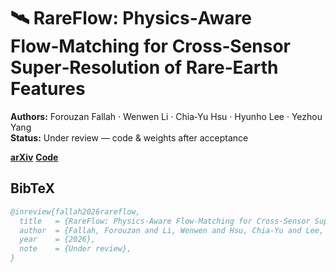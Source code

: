 # 🛰️ RareFlow: Physics‑Aware Flow‑Matching for Cross‑Sensor Super‑Resolution of Rare‑Earth Features

**Authors:** Forouzan Fallah · Wenwen Li · Chia‑Yu Hsu · Hyunho Lee · Yezhou Yang  
**Status:** Under review — code & weights after acceptance

[**arXiv**]() [**Code**](https://github.com/rareflow/rareflow)


## BibTeX
```bibtex
@inreview{fallah2026rareflow,
  title   = {RareFlow: Physics-Aware Flow-Matching for Cross-Sensor Super-Resolution of Rare-Earth Features},
  author  = {Fallah, Forouzan and Li, Wenwen and Hsu, Chia-Yu and Lee, Hyunho and Yang, Yezhou},
  year    = {2026},
  note    = {Under review},
}
```
